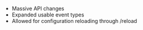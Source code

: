 - Massive API changes
- Expanded usable event types
- Allowed for configuration reloading through /reload